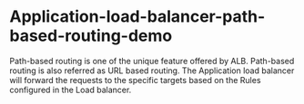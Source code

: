 # Application-load-balancer-path-based-routing-demo
Path-based routing is one of the unique feature offered by ALB. Path-based routing is also referred as URL based routing. The Application load balancer will forward the requests to the specific targets based on the Rules configured in the Load balancer. 
